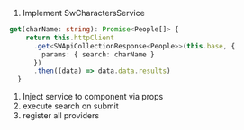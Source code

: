 1. Implement SwCharactersService

```ts
get(charName: string): Promise<People[]> {
    return this.httpClient
      .get<SWApiCollectionResponse<People>>(this.base, {
        params: { search: charName }
      })
      .then((data) => data.data.results)
  }
```

1. Inject service to component via props
1. execute search on submit
1. register all providers
